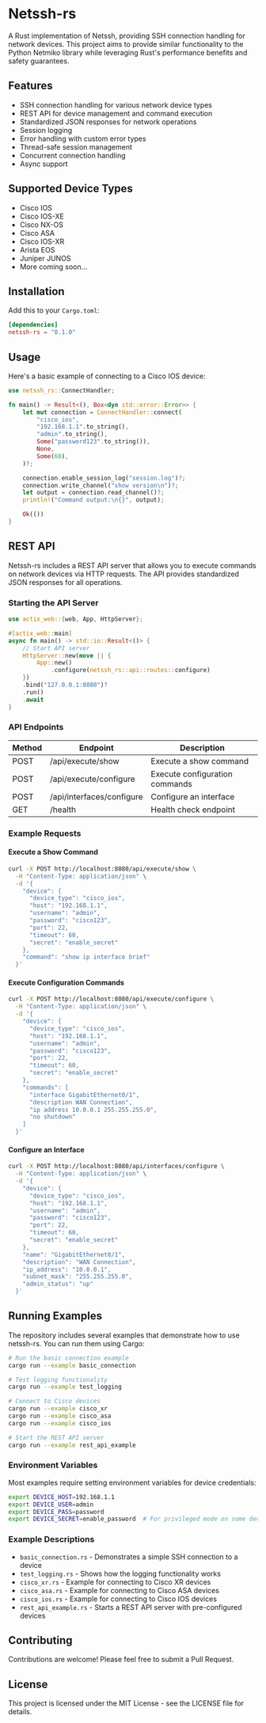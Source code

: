 # Netssh-rs

A Rust implementation of Netssh, providing SSH connection handling for network devices. This project aims to provide similar functionality to the Python Netmiko library while leveraging Rust's performance benefits and safety guarantees.

## Features

- SSH connection handling for various network device types
- REST API for device management and command execution
- Standardized JSON responses for network operations
- Session logging
- Error handling with custom error types
- Thread-safe session management
- Concurrent connection handling
- Async support

## Supported Device Types

- Cisco IOS
- Cisco IOS-XE
- Cisco NX-OS
- Cisco ASA
- Cisco IOS-XR
- Arista EOS
- Juniper JUNOS
- More coming soon...

## Installation

Add this to your `Cargo.toml`:

```toml
[dependencies]
netssh-rs = "0.1.0"
```

## Usage

Here's a basic example of connecting to a Cisco IOS device:

```rust
use netssh_rs::ConnectHandler;

fn main() -> Result<(), Box<dyn std::error::Error>> {
    let mut connection = ConnectHandler::connect(
        "cisco_ios",
        "192.168.1.1".to_string(),
        "admin".to_string(),
        Some("password123".to_string()),
        None,
        Some(60),
    )?;

    connection.enable_session_log("session.log")?;
    connection.write_channel("show version\n")?;
    let output = connection.read_channel()?;
    println!("Command output:\n{}", output);

    Ok(())
}
```

## REST API

Netssh-rs includes a REST API server that allows you to execute commands on network devices via HTTP requests. The API provides standardized JSON responses for all operations.

### Starting the API Server

```rust
use actix_web::{web, App, HttpServer};

#[actix_web::main]
async fn main() -> std::io::Result<()> {
    // Start API server
    HttpServer::new(move || {
        App::new()
            .configure(netssh_rs::api::routes::configure)
    })
    .bind("127.0.0.1:8080")?
    .run()
    .await
}
```

### API Endpoints

| Method | Endpoint | Description |
|--------|----------|-------------|
| POST | /api/execute/show | Execute a show command |
| POST | /api/execute/configure | Execute configuration commands |
| POST | /api/interfaces/configure | Configure an interface |
| GET | /health | Health check endpoint |

### Example Requests

#### Execute a Show Command

```bash
curl -X POST http://localhost:8080/api/execute/show \
  -H "Content-Type: application/json" \
  -d '{
    "device": {
      "device_type": "cisco_ios",
      "host": "192.168.1.1",
      "username": "admin",
      "password": "cisco123",
      "port": 22,
      "timeout": 60,
      "secret": "enable_secret"
    },
    "command": "show ip interface brief"
  }'
```

#### Execute Configuration Commands

```bash
curl -X POST http://localhost:8080/api/execute/configure \
  -H "Content-Type: application/json" \
  -d '{
    "device": {
      "device_type": "cisco_ios",
      "host": "192.168.1.1",
      "username": "admin",
      "password": "cisco123",
      "port": 22,
      "timeout": 60,
      "secret": "enable_secret"
    },
    "commands": [
      "interface GigabitEthernet0/1",
      "description WAN Connection",
      "ip address 10.0.0.1 255.255.255.0",
      "no shutdown"
    ]
  }'
```

#### Configure an Interface

```bash
curl -X POST http://localhost:8080/api/interfaces/configure \
  -H "Content-Type: application/json" \
  -d '{
    "device": {
      "device_type": "cisco_ios",
      "host": "192.168.1.1",
      "username": "admin",
      "password": "cisco123",
      "port": 22,
      "timeout": 60,
      "secret": "enable_secret"
    },
    "name": "GigabitEthernet0/1",
    "description": "WAN Connection",
    "ip_address": "10.0.0.1",
    "subnet_mask": "255.255.255.0",
    "admin_status": "up"
  }'
```

## Running Examples

The repository includes several examples that demonstrate how to use netssh-rs. You can run them using Cargo:

```bash
# Run the basic connection example
cargo run --example basic_connection

# Test logging functionality
cargo run --example test_logging

# Connect to Cisco devices
cargo run --example cisco_xr
cargo run --example cisco_asa
cargo run --example cisco_ios

# Start the REST API server
cargo run --example rest_api_example
```

### Environment Variables

Most examples require setting environment variables for device credentials:

```bash
export DEVICE_HOST=192.168.1.1
export DEVICE_USER=admin
export DEVICE_PASS=password
export DEVICE_SECRET=enable_password  # For privileged mode on some devices
```

### Example Descriptions

- `basic_connection.rs` - Demonstrates a simple SSH connection to a device
- `test_logging.rs` - Shows how the logging functionality works
- `cisco_xr.rs` - Example for connecting to Cisco XR devices
- `cisco_asa.rs` - Example for connecting to Cisco ASA devices
- `cisco_ios.rs` - Example for connecting to Cisco IOS devices
- `rest_api_example.rs` - Starts a REST API server with pre-configured devices

## Contributing

Contributions are welcome! Please feel free to submit a Pull Request.

## License

This project is licensed under the MIT License - see the LICENSE file for details.
